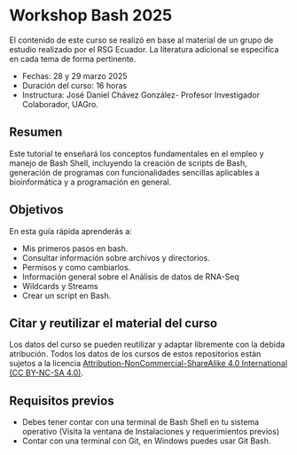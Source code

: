 # Workshop Bash 2025

El contenido de este curso se realizó en base al material de un grupo de estudio realizado por el RSG Ecuador. La literatura adicional se especifica en cada tema de forma pertinente.

-   Fechas: 28 y 29 marzo 2025
-   Duración del curso: 16 horas
-   Instructura: José Daniel Chávez González- Profesor Investigador Colaborador, UAGro.

## Resumen

Este tutorial te enseñará los conceptos fundamentales en el empleo y manejo de Bash Shell, incluyendo la creación de scripts de Bash, generación de programas con funcionalidades sencillas aplicables a bioinformática y a programación en general.

## Objetivos

En esta guía rápida aprenderás a:

-   Mis primeros pasos en bash.
-   Consultar información sobre archivos y directorios.
-   Permisos y como cambiarlos.
-   Información general sobre el Análisis de datos de RNA-Seq
-   Wildcards y Streams
-   Crear un script en Bash.

## Citar y reutilizar el material del curso

Los datos del curso se pueden reutilizar y adaptar libremente con la debida atribución. Todos los datos de los cursos de estos repositorios están sujetos a la licencia [Attribution-NonCommercial-ShareAlike 4.0 International (CC BY-NC-SA 4.0)](https://creativecommons.org/licenses/by-nc-sa/4.0/).

## Requisitos previos

-   Debes tener contar con una terminal de Bash Shell en tu sistema operativo (Visita la ventana de Instalaciones y requerimientos previos)
-   Contar con una terminal con Git, en Windows puedes usar Git Bash.
